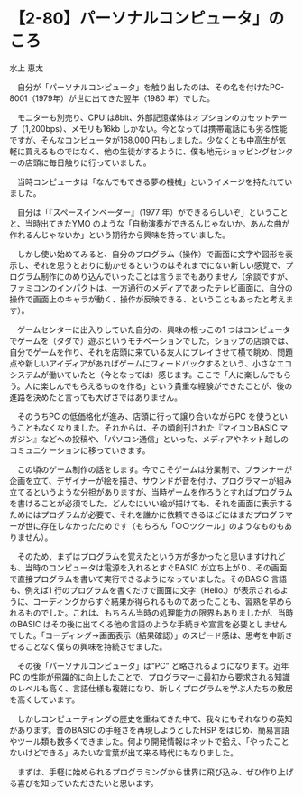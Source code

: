 # 【2-80】パーソナルコンピュータ」のころ

<div class="author">水上 恵太</div>

　自分が「パーソナルコンピュータ」を触り出したのは、その名を付けたPC-8001（1979年）が世に出てきた翌年（1980 年）でした。

　モニターも別売り、CPU は8bit、外部記憶媒体はオプションのカセットテープ（1,200bps）、メモリも16kb しかない。今となっては携帯電話にも劣る性能ですが、そんなコンピュータが168,000 円もしました。少なくとも中高生が気軽に買えるものではなく、他の生徒がするように、僕も地元ショッピングセンターの店頭に毎日触りに行っていました。

　当時コンピュータは「なんでもできる夢の機械」というイメージを持たれていました。

　自分は「『スペースインベーダー』（1977 年）ができるらしいぞ」ということと、当時出てきたYMO のような「自動演奏ができるんじゃないか。あんな曲が作れるんじゃないか」という期待から興味を持っていました。

　しかし使い始めてみると、自分のプログラム（操作）で画面に文字や図形を表示し、それを思うとおりに動かせるというのはそれまでにない新しい感覚で、プログラム制作にのめり込んでいったことは言うまでもありません（余談ですが、ファミコンのインパクトは、一方通行のメディアであったテレビ画面に、自分の操作で画面上のキャラが動く、操作が反映できる、ということもあったと考えます）。

　ゲームセンターに出入りしていた自分の、興味の根っこの1 つはコンピュータでゲームを（タダで）遊ぶというモチベーションでした。ショップの店頭では、自分でゲームを作り、それを店頭に来ている友人にプレイさせて横で眺め、問題点や新しいアイディアがあればゲームにフィードバックするという、小さなエコシステムが働いていたと（今となっては）感じます。ここで「人に楽しんでもらう。人に楽しんでもらえるものを作る」という貴重な経験ができたことが、後の進路を決めたと言っても大げさではありません。

　そのうちPC の低価格化が進み、店頭に行って譲り合いながらPC を使うということもなくなりました。それからは、その頃創刊された『マイコンBASIC マガジン』などへの投稿や、「パソコン通信」といった、メディアやネット越しのコミュニケーションに移っていきます。

　この頃のゲーム制作の話をします。今でこそゲームは分業制で、プランナーが企画を立て、デザイナーが絵を描き、サウンドが音を付け、プログラマーが組み立てるというような分担がありますが、当時ゲームを作ろうとすればプログラムを書けることが必須でした。どんなにいい絵が描けても、それを画面に表示するためにはプログラムが必要で、それを誰かに依頼できるほどにはまだプログラマーが世に存在しなかったためです（もちろん「○○ツクール」のようなものもありません）。

　そのため、まずはプログラムを覚えたという方が多かったと思いますけれども、当時のコンピュータは電源を入れるとすぐBASIC が立ち上がり、その画面で直接プログラムを書いて実行できるようになっていました。そのBASIC 言語も、例えば1 行のプログラムを書くだけで画面に文字（Hello.）が表示されるように、コーディングからすぐ結果が得られるものであったことも、習熟を早められるものでした。これは、もちろん当時の処理能力の限界もありましたが、当時のBASIC はその後に出てくる他の言語のような手続きや宣言を必要としませんでした。「コーディング→画面表示（結果確認）」のスピード感は、思考を中断させることなく僕らの興味を持続させました。

　その後「パーソナルコンピュータ」は“PC” と略されるようになります。近年PC の性能が飛躍的に向上したことで、プログラマーに最初から要求される知識のレベルも高く、言語仕様も複雑になり、新しくプログラムを学ぶ人たちの敷居を高くしています。

　しかしコンピューティングの歴史を重ねてきた中で、我々にもそれなりの英知があります。昔のBASIC の手軽さを再現しようとしたHSP をはじめ、簡易言語やツール類も数多くできました。何より開発情報はネットで拾え、「やったことないけどできる」みたいな言葉が出て来る時代にもなりました。

　まずは、手軽に始められるプログラミングから世界に飛び込み、ぜひ作り上げる喜びを知っていただきたいと思います。
